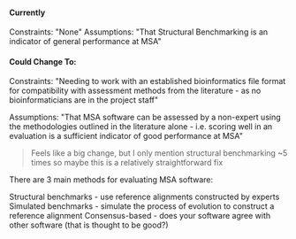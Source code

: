 
#### Currently

Constraints: "None"
Assumptions: "That Structural Benchmarking is an indicator of general performance at MSA"

#### Could Change To:

Constraints: "Needing to work with an established bioinformatics file format for compatibility with assessment methods from the literature - as no bioinformaticians are in the project staff"

Assumptions: "That MSA software can be assessed by a non-expert using the methodologies outlined in the literature alone - i.e. scoring well in an evaluation is a sufficient indicator of good performance at MSA"


> Feels like a big change, but I only mention structural benchmarking ~5 times so maybe this is a relatively straightforward fix


There are 3 main methods for evaluating MSA software:

Structural benchmarks - use reference alignments constructed by experts
Simulated benchmarks - simulate the process of evolution to construct a reference alignment
Consensus-based - does your software agree with other software (that is thought to be good?)